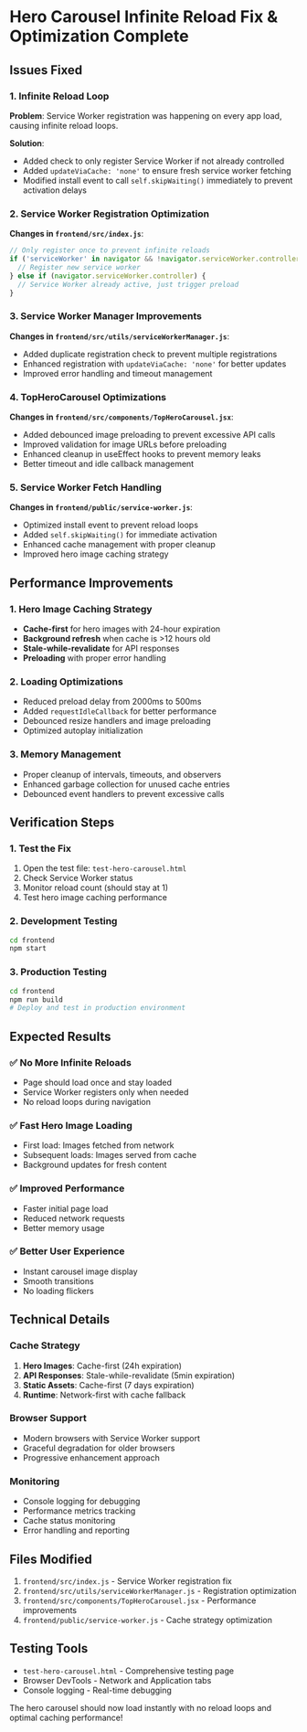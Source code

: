 # Hero Carousel Infinite Reload Fix & Optimization Complete

## Issues Fixed

### 1. Infinite Reload Loop
**Problem**: Service Worker registration was happening on every app load, causing infinite reload loops.

**Solution**: 
- Added check to only register Service Worker if not already controlled
- Added `updateViaCache: 'none'` to ensure fresh service worker fetching
- Modified install event to call `self.skipWaiting()` immediately to prevent activation delays

### 2. Service Worker Registration Optimization
**Changes in `frontend/src/index.js`**:
```javascript
// Only register once to prevent infinite reloads
if ('serviceWorker' in navigator && !navigator.serviceWorker.controller) {
  // Register new service worker
} else if (navigator.serviceWorker.controller) {
  // Service Worker already active, just trigger preload
}
```

### 3. Service Worker Manager Improvements
**Changes in `frontend/src/utils/serviceWorkerManager.js`**:
- Added duplicate registration check to prevent multiple registrations
- Enhanced registration with `updateViaCache: 'none'` for better updates
- Improved error handling and timeout management

### 4. TopHeroCarousel Optimizations
**Changes in `frontend/src/components/TopHeroCarousel.jsx`**:
- Added debounced image preloading to prevent excessive API calls
- Improved validation for image URLs before preloading
- Enhanced cleanup in useEffect hooks to prevent memory leaks
- Better timeout and idle callback management

### 5. Service Worker Fetch Handling
**Changes in `frontend/public/service-worker.js`**:
- Optimized install event to prevent reload loops
- Added `self.skipWaiting()` for immediate activation
- Enhanced cache management with proper cleanup
- Improved hero image caching strategy

## Performance Improvements

### 1. Hero Image Caching Strategy
- **Cache-first** for hero images with 24-hour expiration
- **Background refresh** when cache is >12 hours old
- **Stale-while-revalidate** for API responses
- **Preloading** with proper error handling

### 2. Loading Optimizations
- Reduced preload delay from 2000ms to 500ms
- Added `requestIdleCallback` for better performance
- Debounced resize handlers and image preloading
- Optimized autoplay initialization

### 3. Memory Management
- Proper cleanup of intervals, timeouts, and observers
- Enhanced garbage collection for unused cache entries
- Debounced event handlers to prevent excessive calls

## Verification Steps

### 1. Test the Fix
1. Open the test file: `test-hero-carousel.html`
2. Check Service Worker status
3. Monitor reload count (should stay at 1)
4. Test hero image caching performance

### 2. Development Testing
```bash
cd frontend
npm start
```

### 3. Production Testing
```bash
cd frontend
npm run build
# Deploy and test in production environment
```

## Expected Results

### ✅ No More Infinite Reloads
- Page should load once and stay loaded
- Service Worker registers only when needed
- No reload loops during navigation

### ✅ Fast Hero Image Loading
- First load: Images fetched from network
- Subsequent loads: Images served from cache
- Background updates for fresh content

### ✅ Improved Performance
- Faster initial page load
- Reduced network requests
- Better memory usage

### ✅ Better User Experience
- Instant carousel image display
- Smooth transitions
- No loading flickers

## Technical Details

### Cache Strategy
1. **Hero Images**: Cache-first (24h expiration)
2. **API Responses**: Stale-while-revalidate (5min expiration)
3. **Static Assets**: Cache-first (7 days expiration)
4. **Runtime**: Network-first with cache fallback

### Browser Support
- Modern browsers with Service Worker support
- Graceful degradation for older browsers
- Progressive enhancement approach

### Monitoring
- Console logging for debugging
- Performance metrics tracking
- Cache status monitoring
- Error handling and reporting

## Files Modified

1. `frontend/src/index.js` - Service Worker registration fix
2. `frontend/src/utils/serviceWorkerManager.js` - Registration optimization
3. `frontend/src/components/TopHeroCarousel.jsx` - Performance improvements
4. `frontend/public/service-worker.js` - Cache strategy optimization

## Testing Tools

- `test-hero-carousel.html` - Comprehensive testing page
- Browser DevTools - Network and Application tabs
- Console logging - Real-time debugging

The hero carousel should now load instantly with no reload loops and optimal caching performance!
